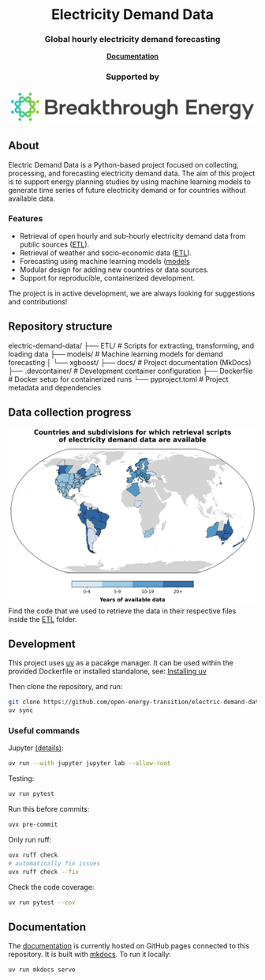 <h1 align="center">Electricity Demand Data</h1>

<h3 align="center">
    Global hourly electricity demand forecasting
</h3>

<p align="center">
    <a href="https://open-energy-transition.github.io/electric-demand-data/">
        <b>Documentation</b>
    </a>
</p>

<h3 align="center">
    <b>Supported by</b>
</h3>

<p align="center">
    <a href="https://www.breakthroughenergy.org/">
        <img src="docs/BE_logo.png" alt="Breakthrough Energy Logo" width="512"/>
    </a>
</p>

## About

Electric Demand Data is a Python-based project focused on collecting, processing, and forecasting electricity demand data. The aim of this project is to support energy planning studies by using machine learning models to generate time series of future electricity demand or for countries without available data.

### Features

- Retrieval of open hourly and sub-hourly electricity demand data from public sources ([ETL](https://github.com/open-energy-transition/electric-demand-data/tree/main/ETL)).
- Retrieval of weather and socio-economic data ([ETL](https://github.com/open-energy-transition/electric-demand-data/tree/main/ETL)).
- Forecasting using machine learning models ([models](https://github.com/open-energy-transition/electric-demand-data/tree/main/models/)
- Modular design for adding new countries or data sources.
- Support for reproducible, containerized development.

The project is in active development, we are always looking for suggestions and contributions!

## Repository structure

electric-demand-data/
├── ETL/                 # Scripts for extracting, transforming, and loading data
├── models/              # Machine learning models for demand forecasting
│   └── xgboost/
├── docs/                # Project documentation (MkDocs)
├── .devcontainer/       # Development container configuration
├── Dockerfile           # Docker setup for containerized runs
└── pyproject.toml       # Project metadata and dependencies


## Data collection progress

![Data availability](ETL/figures/available_entities.png "Countries and subdivisions with available electricity demand data")
Find the code that we used to retrieve the data in their respective files inside the [ETL](https://github.com/open-energy-transition/electric-demand-data/tree/main/ETL) folder.

## Development

This project uses [uv](https://github.com/astral-sh/uv) as a pacakge manager.
It can be used within the provided Dockerfile or installed standalone, see:
[Installing uv](https://docs.astral.sh/uv/getting-started/installation/)

Then clone the repository, and run:

```bash
git clone https://github.com/open-energy-transition/electric-demand-data.git
uv sync
```

### Useful commands

Jupyter [(details)](https://docs.astral.sh/uv/guides/integration/jupyter/#using-jupyter-within-a-project):

```bash
uv run --with jupyter jupyter lab --allow-root
```

Testing:

```bash
uv run pytest
```

Run this before commits:

```bash
uvx pre-commit
```

Only run ruff:

```bash
uvx ruff check
# automatically fix issues
uvx ruff check --fix
```

Check the code coverage:

```bash
uv run pytest --cov
```

## Documentation

The [documentation](https://open-energy-transition.github.io/electric-demand-data/) is currently hosted on GitHub pages connected to this repository.
It is built with [mkdocs](https://github.com/squidfunk/mkdocs-material).
To run it locally:

```bash
uv run mkdocs serve
```
